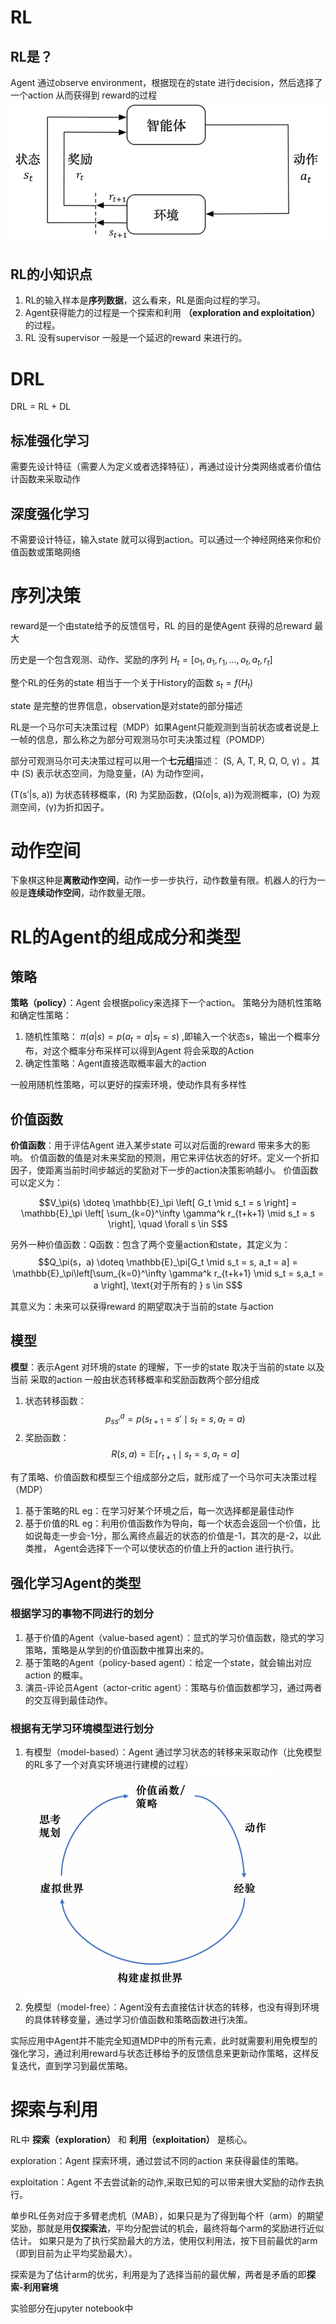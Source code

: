# RL

## RL是？

Agent 通过observe environment，根据现在的state 进行decision，然后选择了一个action 从而获得到 reward的过程
![RL示意图](../weak1_image/img.png "RL示意图")

## RL的小知识点

1. RL的输入样本是**序列数据**，这么看来，RL是面向过程的学习。
2. Agent获得能力的过程是一个探索和利用 **（exploration and exploitation）** 的过程。
3. RL 没有supervisor 一般是一个延迟的reward 来进行的。

# DRL

DRL = RL + DL

## 标准强化学习

需要先设计特征（需要人为定义或者选择特征），再通过设计分类网络或者价值估计函数来采取动作

## 深度强化学习

不需要设计特征，输入state 就可以得到action。可以通过一个神经网络来你和价值函数或策略网络

# 序列决策

reward是一个由state给予的反馈信号，RL 的目的是使Agent 获得的总reward 最大

历史是一个包含观测、动作、奖励的序列
$H_t = [o_1, a_1, r_1, \ldots, o_t, a_t, r_t]$

整个RL的任务的state 相当于一个关于History的函数
$s_t = f(H_t)$

state 是完整的世界信息，observation是对state的部分描述

RL是一个马尔可夫决策过程（MDP）如果Agent只能观测到当前状态或者说是上一帧的信息，那么称之为部分可观测马尔可夫决策过程（POMDP）

部分可观测马尔可夫决策过程可以用一个**七元组**描述： \(S, A, T, R, Ω, O, γ\) 。其中 \(S\) 表示状态空间，为隐变量，\(A\) 为动作空间，

\(T(s′|s, a)\) 为状态转移概率，\(R\) 为奖励函数，\(Ω(o|s, a)\)为观测概率，\(O\) 为观测空间，\(γ\)为折扣因子。

# 动作空间

下象棋这种是**离散动作空间**，动作一步一步执行，动作数量有限。机器人的行为一般是**连续动作空间**，动作数量无限。

# RL的Agent的组成成分和类型

## 策略

**策略（policy）**：Agent 会根据policy来选择下一个action。
策略分为随机性策略和确定性策略：

1. 随机性策略：
   $\pi(a|s) = p(a_t = a|s_t = s)$
   ,即输入一个状态s，输出一个概率分布，对这个概率分布采样可以得到Agent 将会采取的Action
2. 确定性策略：Agent直接选取概率最大的action

一般用随机性策略，可以更好的探索环境，使动作具有多样性

## 价值函数

**价值函数**：用于评估Agent 进入某步state 可以对后面的reward 带来多大的影响。
价值函数的值是对未来奖励的预测，用它来评估状态的好坏。定义一个折扣因子，使距离当前时间步越远的奖励对下一步的action决策影响越小。
价值函数可以定义为：

$$V_\pi(s) \doteq \mathbb{E}_\pi \left[ G_t \mid s_t = s \right] = \mathbb{E}_\pi \left[ \sum_{k=0}^\infty \gamma^k r_{t+k+1} \mid s_t = s \right], \quad \forall s \in S$$

另外一种价值函数：Q函数：包含了两个变量action和state，其定义为：
$$Q_\pi(s，a) \doteq \mathbb{E}_\pi[G_t \mid s_t = s, a_t = a] = \mathbb{E}_\pi\left[\sum_{k=0}^\infty \gamma^k r_{t+k+1} \mid s_t = s,a_t = a \right], \text{对于所有的 } s \in S$$

其意义为：未来可以获得reward 的期望取决于当前的state 与action

## 模型

**模型**：表示Agent 对环境的state 的理解，下一步的state 取决于当前的state 以及当前 采取的action
一般由状态转移概率和奖励函数两个部分组成

1. 状态转移函数： 
   $$
   p_{ss'}^a = p(s_{t+1} = s' \mid s_t = s, a_t = a)
   $$
2. 奖励函数：
   $$
   R(s, a) = \mathbb{E}[r_{t+1} \mid s_t = s, a_t = a]
   $$

有了策略、价值函数和模型三个组成部分之后，就形成了一个马尔可夫决策过程（MDP）

1. 基于策略的RL
   eg：在学习好某个环境之后，每一次选择都是最佳动作
2. 基于价值的RL
   eg：利用价值函数作为导向，每一个状态会返回一个价值，比如说每走一步会-1分，那么离终点最近的状态的价值是-1，其次的是-2，以此类推，
   Agent会选择下一个可以使状态的价值上升的action 进行执行。

## 强化学习Agent的类型

### 根据学习的事物不同进行的划分

1. 基于价值的Agent（value-based agent）：显式的学习价值函数，隐式的学习策略，策略是从学到的价值函数中推算出来的。
2. 基于策略的Agent（policy-based agent）：给定一个state，就会输出对应action 的概率。
3. 演员-评论员Agent（actor-critic agent）：策略与价值函数都学习，通过两者的交互得到最佳动作。

### 根据有无学习环境模型进行划分

1. 有模型（model-based）：Agent 通过学习状态的转移来采取动作（比免模型的RL多了一个对真实环境进行建模的过程）
   ![有模型强化学习的过程](../weak1_image/model_based_RL.png "有模型强化学习的过程")
2. 免模型（model-free）：Agent没有去直接估计状态的转移，也没有得到环境的具体转移变量，通过学习价值函数和策略函数进行决策。

实际应用中Agent并不能完全知道MDP中的所有元素，此时就需要利用免模型的强化学习，通过利用reward与状态迁移给予的反馈信息来更新动作策略，这样反复迭代，直到学习到最优策略。

# 探索与利用

RL中 **探索（exploration）** 和 **利用（exploitation）** 是核心。

exploration：Agent 探索环境，通过尝试不同的action 来获得最佳的策略。

exploitation：Agent 不去尝试新的动作,采取已知的可以带来很大奖励的动作去执行。

单步RL任务对应于多臂老虎机（MAB），如果只是为了得到每个杆（arm）的期望奖励，那就是用**仅探索法**，平均分配尝试的机会，最终将每个arm的奖励进行近似估计。
如果只是为了执行奖励最大的方法，使用仅利用法，按下目前最优的arm（即到目前为止平均奖励最大）。

探索是为了估计arm的优劣，利用是为了选择当前的最优解，两者是矛盾的即**探索-利用窘境**

实验部分在jupyter notebook中
